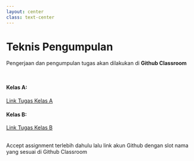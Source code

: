 ```yaml
---
layout: center
class: text-center
---
```


# Teknis Pengumpulan

Pengerjaan dan pengumpulan tugas akan dilakukan di **Github Classroom**

<div grid="~ cols-2 gap-2" style="margin-top: 48px">
  <div>

#### Kelas A:

[Link Tugas Kelas A](https://classroom.github.com/a/znOdcgSf)

  </div>
  <div>

#### Kelas B:

[Link Tugas Kelas B](https://classroom.github.com/a/X0HdTB_X)

  </div>
</div>

<br>
Accept assignment terlebih dahulu lalu link akun Github dengan slot nama yang sesuai di Github Classroom
